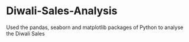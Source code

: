 # Diwali-Sales-Analysis
Used the pandas, seaborn and matplotlib packages of Python to analyse the Diwali Sales
